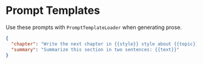 # Prompt Templates

Use these prompts with `PromptTemplateLoader` when generating prose.

```json
{
  "chapter": "Write the next chapter in {{style}} style about {{topic}}",
  "summary": "Summarize this section in two sentences: {{text}}"
}
```
